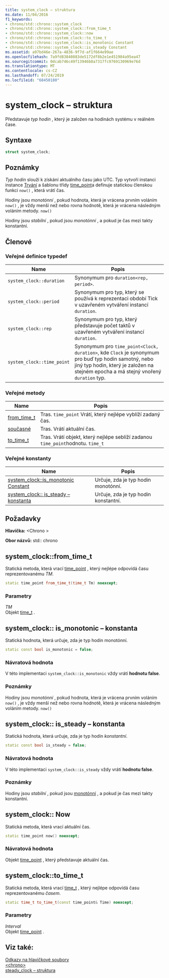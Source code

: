 ```yaml
---
title: system_clock – struktura
ms.date: 11/04/2016
f1_keywords:
- chrono/std::chrono::system_clock
- chrono/std::chrono::system_clock::from_time_t
- chrono/std::chrono::system_clock::now
- chrono/std::chrono::system_clock::to_time_t
- chrono/std::chrono::system_clock::is_monotonic Constant
- chrono/std::chrono::system_clock::is_steady Constant
ms.assetid: a97bd46e-267a-4836-9f7d-af1f664e99ae
ms.openlocfilehash: 7a9fd83840883de5172df8b2e1e451984a95ea47
ms.sourcegitcommit: 0dcab746c49f13946b0a7317fc9769130969e76d
ms.translationtype: MT
ms.contentlocale: cs-CZ
ms.lasthandoff: 07/24/2019
ms.locfileid: "68450180"
---
```

# <a name="systemclock-structure"></a>system_clock – struktura

Představuje *typ hodin* , který je založen na hodinách systému v reálném čase.

## <a name="syntax"></a>Syntaxe

```cpp
struct system_clock;
```

## <a name="remarks"></a>Poznámky

*Typ hodin* slouží k získání aktuálního času jako UTC. Typ vytvoří instanci instance [Trvání](../standard-library/duration-class.md) a šablonu třídy [time_point](../standard-library/time-point-class.md)a definuje statickou členskou funkci `now()` , která vrátí čas.

Hodiny jsou *monotónní* , pokud hodnota, která je vrácena prvním voláním `now()` , je vždy menší než nebo rovna hodnotě, která je vrácena následným voláním metody. `now()`

Hodiny jsou *stabilní* , pokud jsou *monotónní* , a pokud je čas mezi takty konstantní.

## <a name="members"></a>Členové

### <a name="public-typedefs"></a>Veřejné definice typedef

|Name|Popis|
|----------|-----------------|
|`system_clock::duration`|Synonymum pro `duration<rep, period>`.|
|`system_clock::period`|Synonymum pro typ, který se používá k reprezentaci období Tick v uzavřeném vytváření instancí `duration`.|
|`system_clock::rep`|Synonymum pro typ, který představuje počet taktů v uzavřeném vytváření instancí `duration`.|
|`system_clock::time_point`|Synonymum pro `time_point<Clock, duration>`, kde `Clock` je synonymum pro buď typ hodin samotný, nebo jiný typ hodin, který je založen na stejném epocha a má stejný vnořený `duration` typ.|

### <a name="public-methods"></a>Veřejné metody

|Name|Popis|
|----------|-----------------|
|[from_time_t](#from_time_t)|Tras. `time_point` Vrátí, který nejlépe vyblíží zadaný čas.|
|[současné](#now)|Tras. Vrátí aktuální čas.|
|[to_time_t](#to_time_t)|Tras. Vrátí objekt, který nejlépe seblíží zadanou `time_point`hodnotu. `time_t`|

### <a name="public-constants"></a>Veřejné konstanty

|Name|Popis|
|----------|-----------------|
|[system_clock::is_monotonic Constant](#is_monotonic_constant)|Určuje, zda je typ hodin monotónní.|
|[system_clock:: is_steady – konstanta](#is_steady_constant)|Určuje, zda je typ hodin konstantní.|

## <a name="requirements"></a>Požadavky

**Hlavička:** \<Chrono >

**Obor názvů:** std:: chrono

## <a name="from_time_t"></a>system_clock::from_time_t

Statická metoda, která vrací [time_point](../standard-library/time-point-class.md) , který nejlépe odpovídá času reprezentovanému *TM*.

```cpp
static time_point from_time_t(time_t Tm) noexcept;
```

### <a name="parameters"></a>Parametry

*TM*\
Objekt [time_t](../c-runtime-library/standard-types.md) .

## <a name="is_monotonic_constant"></a>system_clock:: is_monotonic – konstanta

Statická hodnota, která určuje, zda je typ hodin monotónní.

```cpp
static const bool is_monotonic = false;
```

### <a name="return-value"></a>Návratová hodnota

V této implementaci `system_clock::is_monotonic` vždy vrátí **hodnotu false**.

### <a name="remarks"></a>Poznámky

Hodiny jsou *monotónní* , pokud hodnota, která je vrácena prvním voláním `now()` , je vždy menší než nebo rovna hodnotě, která je vrácena následným voláním metody. `now()`

## <a name="is_steady_constant"></a>system_clock:: is_steady – konstanta

Statická hodnota, která určuje, zda je typ hodin *konstantní*.

```cpp
static const bool is_steady = false;
```

### <a name="return-value"></a>Návratová hodnota

V této implementaci `system_clock::is_steady` vždy vrátí **hodnotu false**.

### <a name="remarks"></a>Poznámky

Hodiny jsou *stabilní* , pokud jsou [monotónní](#is_monotonic_constant) , a pokud je čas mezi takty konstantní.

## <a name="now"></a>system_clock:: Now

Statická metoda, která vrací aktuální čas.

```cpp
static time_point now() noexcept;
```

### <a name="return-value"></a>Návratová hodnota

Objekt [time_point](../standard-library/time-point-class.md) , který představuje aktuální čas.

## <a name="to_time_t"></a>system_clock::to_time_t

Statická metoda, která vrací [time_t](../c-runtime-library/standard-types.md) , který nejlépe odpovídá času reprezentovanému *časem*.

```cpp
static time_t to_time_t(const time_point& Time) noexcept;
```

### <a name="parameters"></a>Parametry

*Interval*\
Objekt [time_point](../standard-library/time-point-class.md) .

## <a name="see-also"></a>Viz také:

[Odkazy na hlavičkové soubory](../standard-library/cpp-standard-library-header-files.md)\
[\<chrono>](../standard-library/chrono.md)\
[steady_clock – struktura](../standard-library/steady-clock-struct.md)
